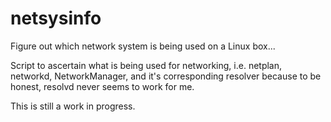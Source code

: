 # netsysinfo
Figure out which network system is being used on a Linux box...


Script to ascertain what is being used for networking, i.e. netplan, networkd, NetworkManager, and it's corresponding resolver because to be honest, resolvd never seems to work for me.

This is still a work in progress.

